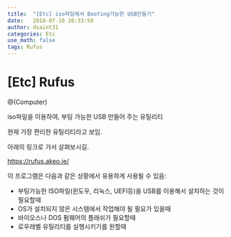 ```yaml
---
title:  "[Etc] iso파일에서 Booting가능한 USB만들기"
date:   2018-07-10 20:33:59
author: dsaint31
categories: Etc
use_math: false
tags: Rufus
---
```


# [Etc] Rufus
@(Computer)

iso파일을 이용하여, 부팅 가능한 USB 만들어 주는 유틸리티

현재 가장 편리한 유틸리티라고 보임.

아래의 링크로 가서 살펴보시길.

<https://rufus.akeo.ie/>

이 프로그램은 다음과 같은 상황에서 유용하게 사용될 수 있음:

* 부팅가능한 ISO파일(윈도우, 리눅스, UEFI등)을 USB를 이용해서 설치하는 것이 필요할때
* OS가 설치되지 않은 시스템에서 작업해야 될 필요가 있을때
* 바이오스나 DOS 펌웨어의 플래쉬가 필요할때
* 로우레벨 유틸리티를 실행시키기를 원할때
